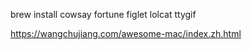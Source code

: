 brew install
              cowsay
              fortune
              figlet
              lolcat
              ttygif

https://wangchujiang.com/awesome-mac/index.zh.html
